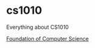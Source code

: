 # cs1010
Everything about CS1010

[Foundation of Computer Science](http://i.stanford.edu/~ullman/focs.html)
